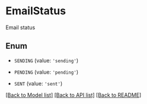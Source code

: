 # EmailStatus

Email status

## Enum

* `SENDING` (value: `'sending'`)

* `PENDING` (value: `'pending'`)

* `SENT` (value: `'sent'`)

[[Back to Model list]](../README.md#documentation-for-models) [[Back to API list]](../README.md#documentation-for-api-endpoints) [[Back to README]](../README.md)


